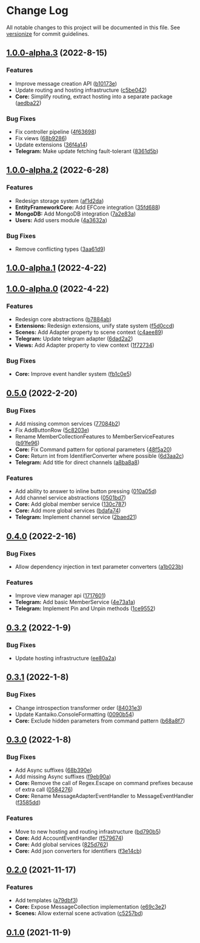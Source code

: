 # Change Log

All notable changes to this project will be documented in this file. See [versionize](https://github.com/saintedlama/versionize) for commit guidelines.

<a name="1.0.0-alpha.3"></a>
## [1.0.0-alpha.3](https://www.github.com/Replikit/Replikit/releases/tag/v1.0.0-alpha.3) (2022-8-15)

### Features

* Improve message creation API ([b10173e](https://www.github.com/Replikit/Replikit/commit/b10173e4c1a7fd6d343420b46fd32e6a674a59a2))
* Update routing and hosting infrastructure ([c5be042](https://www.github.com/Replikit/Replikit/commit/c5be04241d9f478fed8c69b299d6118a57502842))
* **Core:** Simplify routing, extract hosting into a separate package ([aedba22](https://www.github.com/Replikit/Replikit/commit/aedba2271136cfd408fd1ea82270fa61eb5ac2ec))

### Bug Fixes

* Fix controller pipeline ([4f63698](https://www.github.com/Replikit/Replikit/commit/4f6369895ea68b3cb0f32de0aa858ef4b72eabb9))
* Fix views ([68b9286](https://www.github.com/Replikit/Replikit/commit/68b928609735512f0e3a9260b61b60787814f67f))
* Update extensions ([36f4a14](https://www.github.com/Replikit/Replikit/commit/36f4a14ec7dfc68f287f1148343faef618106736))
* **Telegram:** Make update fetching fault-tolerant ([8361d5b](https://www.github.com/Replikit/Replikit/commit/8361d5b763cdd4e79428fd762c87322ac970a4fb))

<a name="1.0.0-alpha.2"></a>
## [1.0.0-alpha.2](https://www.github.com/Replikit/Replikit/releases/tag/v1.0.0-alpha.2) (2022-6-28)

### Features

* Redesign storage system ([af1d2da](https://www.github.com/Replikit/Replikit/commit/af1d2dad740638fa1ddd113ea32246413435a348))
* **EntityFrameworkCore:** Add EFCore integration ([35fd688](https://www.github.com/Replikit/Replikit/commit/35fd688b1b643fc5bb11c03a37d0a655ba59e366))
* **MongoDB:** Add MongoDB integration ([7a2e83a](https://www.github.com/Replikit/Replikit/commit/7a2e83ad6cc9329cb4e5e2a6e914c51c16f799d7))
* **Users:** Add users module ([4a3632a](https://www.github.com/Replikit/Replikit/commit/4a3632adfc5dcd47e164d57ae37eacbf80a76bc6))

### Bug Fixes

* Remove conflicting types ([3aa61d9](https://www.github.com/Replikit/Replikit/commit/3aa61d9a2eb15ecf326ba6a3e08bc2f02d3211bc))

<a name="1.0.0-alpha.1"></a>
## [1.0.0-alpha.1](https://www.github.com/Replikit/Replikit/releases/tag/v1.0.0-alpha.1) (2022-4-22)

<a name="1.0.0-alpha.0"></a>
## [1.0.0-alpha.0](https://www.github.com/Replikit/Replikit/releases/tag/v1.0.0-alpha.0) (2022-4-22)

### Features

* Redesign core abstractions ([b7884ab](https://www.github.com/Replikit/Replikit/commit/b7884ab393a04a5a0eedb9dc4c97e444957a0424))
* **Extensions:** Redesign extensions, unify state system ([f5d0ccd](https://www.github.com/Replikit/Replikit/commit/f5d0ccdd58568825e1fa91630933c8902e796baf))
* **Scenes:** Add Adapter property to scene context ([c4aee89](https://www.github.com/Replikit/Replikit/commit/c4aee89c2ed13f34b5509a311b13532db08678ba))
* **Telegram:** Update telegram adapter ([6dad2a2](https://www.github.com/Replikit/Replikit/commit/6dad2a2fcdbcc2d787766cb3f0475c8b28034bb9))
* **Views:** Add Adapter property to view context ([1f72734](https://www.github.com/Replikit/Replikit/commit/1f7273411aabd8f8f351f6a05d01a5c5d80dbdf4))

### Bug Fixes

* **Core:** Improve event handler system ([fb1c0e5](https://www.github.com/Replikit/Replikit/commit/fb1c0e5ae2293e6c0625cdd6b4c9331fdc86a3da))

<a name="0.5.0"></a>
## [0.5.0](https://www.github.com/Replikit/Replikit/releases/tag/v0.5.0) (2022-2-20)

### Bug Fixes

* Add missing common services ([77084b2](https://www.github.com/Replikit/Replikit/commit/77084b27fb96cc1f01cedae5bd2336c96e699ba2))
* Fix AddButtonRow ([5c8203e](https://www.github.com/Replikit/Replikit/commit/5c8203e47ffdcb772d1162b05a0e329b87cb20c1))
* Rename MemberCollectionFeatures to MemberServiceFeatures ([b91fe96](https://www.github.com/Replikit/Replikit/commit/b91fe96a2a8cfbd6b876fc2248ec566dcbca6901))
* **Core:** Fix Command pattern for optional parameters ([48f5a20](https://www.github.com/Replikit/Replikit/commit/48f5a2054ed592f11003d422173436baa77ef9c9))
* **Core:** Return int from IdentifierConverter where possible ([6d3aa2c](https://www.github.com/Replikit/Replikit/commit/6d3aa2ca971b6b4720342595daccd212c0348007))
* **Telegram:** Add title for direct channels ([a8ba8a8](https://www.github.com/Replikit/Replikit/commit/a8ba8a8a108b8ee7a4ca33bad73a24cddedcdba7))

### Features

* Add ability to answer to inline button pressing ([010a05d](https://www.github.com/Replikit/Replikit/commit/010a05d2bf3ee133f1c66fad29c2064e0719cc1b))
* Add channel service abstractions ([0501bd7](https://www.github.com/Replikit/Replikit/commit/0501bd7f74ac9d1104474deef4cfc678b8462753))
* **Core:** Add global member service ([130c787](https://www.github.com/Replikit/Replikit/commit/130c787a068720f4fa00ab9beca6264d5d7e697f))
* **Core:** Add more global services ([bdafa74](https://www.github.com/Replikit/Replikit/commit/bdafa74eee9d548b7ea2b9d9f3c620e397fc90ef))
* **Telegram:** Implement channel service ([2baed21](https://www.github.com/Replikit/Replikit/commit/2baed21841c4ddf9ef89727f426449c1658cc1cf))

<a name="0.4.0"></a>
## [0.4.0](https://www.github.com/Replikit/Replikit/releases/tag/v0.4.0) (2022-2-16)

### Bug Fixes

* Allow dependency injection in text parameter converters ([a1b023b](https://www.github.com/Replikit/Replikit/commit/a1b023b46f2d163a2888593de457d99c1cf35b25))

### Features

* Improve view manager api ([1717601](https://www.github.com/Replikit/Replikit/commit/171760190714379cc5b1d3a8e2ed9fe0dfd6c83a))
* **Telegram:** Add basic MemberService ([4e73a1a](https://www.github.com/Replikit/Replikit/commit/4e73a1a2e4593a5e77d52f11a931891e36a8880f))
* **Telegram:** Implement Pin and Unpin methods ([1ce9552](https://www.github.com/Replikit/Replikit/commit/1ce9552ac52a9df9c9c80fe175787562188e1453))

<a name="0.3.2"></a>
## [0.3.2](https://www.github.com/Replikit/Replikit/releases/tag/v0.3.2) (2022-1-9)

### Bug Fixes

* Update hosting infrastructure ([ee80a2a](https://www.github.com/Replikit/Replikit/commit/ee80a2a93741a5d9c0c7d23e228345db826882f2))

<a name="0.3.1"></a>
## [0.3.1](https://www.github.com/Replikit/Replikit/releases/tag/v0.3.1) (2022-1-8)

### Bug Fixes

* Change introspection transformer order ([84031e3](https://www.github.com/Replikit/Replikit/commit/84031e34458c3b1dc996d711466d1874cd2b63e6))
* Update Kantaiko.ConsoleFormatting ([0090b54](https://www.github.com/Replikit/Replikit/commit/0090b54a7865a6c3b7de0d19e6f03813ebe0b9da))
* **Core:** Exclude hidden parameters from command pattern ([b68a8f7](https://www.github.com/Replikit/Replikit/commit/b68a8f7ab815e39fbe5ae7de3f0c08667fcaceab))

<a name="0.3.0"></a>
## [0.3.0](https://www.github.com/Replikit/Replikit/releases/tag/v0.3.0) (2022-1-8)

### Bug Fixes

* Add Async suffixes ([68b390e](https://www.github.com/Replikit/Replikit/commit/68b390e7e526ff833f4dc1e37613f6665453b287))
* Add missing Async suffixes ([f9eb90a](https://www.github.com/Replikit/Replikit/commit/f9eb90ac1f4fef22996deb3a827071517cb8538f))
* **Core:** Remove the call of Regex.Escape on command prefixes because of extra call ([0584276](https://www.github.com/Replikit/Replikit/commit/05842765308b696a206cf686cac4bdfa23786b5b))
* **Core:** Rename MessageAdapterEventHandler to MessageEventHandler ([f3585dd](https://www.github.com/Replikit/Replikit/commit/f3585ddaf8093b790e3275a1cd38f2eb35b3237e))

### Features

* Move to new hosting and routing infrastructure ([bd790b5](https://www.github.com/Replikit/Replikit/commit/bd790b548a95d82affab62d906056730ce216eff))
* **Core:** Add AccountEventHandler ([f579674](https://www.github.com/Replikit/Replikit/commit/f579674a2bbe0b099c0484cf1c225d59fb47a048))
* **Core:** Add global services ([825d762](https://www.github.com/Replikit/Replikit/commit/825d762429701d4edffb47af7aa0e1b7ed30f571))
* **Core:** Add json converters for identifiers ([f3e14cb](https://www.github.com/Replikit/Replikit/commit/f3e14cbc747f9764a7c0b800e73312c6b5874c0b))

<a name="0.2.0"></a>
## [0.2.0](https://www.github.com/Replikit/Replikit/releases/tag/v0.2.0) (2021-11-17)

### Features

* Add templates ([a79dbf3](https://www.github.com/Replikit/Replikit/commit/a79dbf3ef4b9ce18354b4b6cb2fd5e01d41f56c3))
* **Core:** Expose MessageCollection implementation ([e69c3e2](https://www.github.com/Replikit/Replikit/commit/e69c3e209a40ecb8989f02b1d6fb6bda3724e61c))
* **Scenes:** Allow external scene activation ([c5257bd](https://www.github.com/Replikit/Replikit/commit/c5257bd17f3df52c8551633ca81d5577b9d6904c))

<a name="0.1.0"></a>
## [0.1.0](https://www.github.com/Replikit/Replikit/releases/tag/v0.1.0) (2021-11-9)


